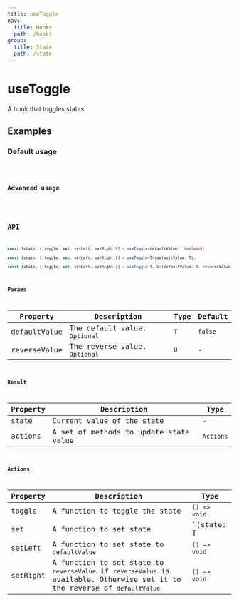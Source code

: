 ```yaml
---
title: useToggle
nav:
  title: Hooks
  path: /hooks
group:
  title: State
  path: /state
---
```


# useToggle

<Tag lang="en-US" tags="ssr&crossPlatform"></Tag>

A hook that toggles states.

## Examples

### Default usage

<code src="./demo/demo1.tsx" />

### Advanced usage

<code src="./demo/demo2.tsx" />

## API

```typescript
const [state, { toggle, set, setLeft, setRight }] = useToggle(defaultValue?: boolean);

const [state, { toggle, set, setLeft, setRight }] = useToggle<T>(defaultValue: T);

const [state, { toggle, set, setLeft, setRight }] = useToggle<T, U>(defaultValue: T, reverseValue: U)
```

### Params

| Property     | Description                   | Type  | Default |
|--------------|-------------------------------|-------|---------|
| defaultValue | The default value. `Optional` | `T` | `false`   |
| reverseValue | The reverse value. `Optional` | `U` | -       |

### Result

| Property | Description   | Type      |
|----------|---------------|-----------|
| state    | Current value of the state  | -         |
| actions  | A set of methods to update state value | `Actions` |

### Actions

| Property | Description      | Type                    |
|----------|------------------|-------------------------|
| toggle   | A function to toggle the state     | `() => void`            |
| set      | A function to set state        | `(state: T | U) => void` |
| setLeft  | A function to set state to `defaultValue` | `() => void`            |
| setRight | A function to set state to `reverseValue` if `reverseValue` is available. Otherwise set it to the reverse of `defaultValue` | `() => void`            |
